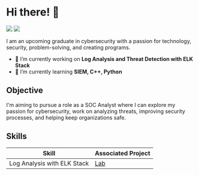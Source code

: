 # Hi there! 👋
<a href="https://www.linkedin.com/in/stevenalmueti"><img src="https://img.shields.io/badge/LinkedIn-0077B5?style=for-the-badge&logo=linkedin&logoColor=white" /></a>
<a href="mailto:scalmueti@gmail.com"><img src="https://img.shields.io/badge/Gmail-D14836?style=for-the-badge&logo=gmail&logoColor=white" /></a>

I am an upcoming graduate in cybersecurity with a passion for technology, security, problem-solving, and creating programs.

- 🔭 I’m currently working on **Log Analysis and Threat Detection with ELK Stack**
- 🌱 I’m currently learning **SIEM, C++, Python**

## Objective

I'm aiming to pursue a role as a SOC Analyst where I can explore my passion for cybersecurity, work on analyzing threats, improving security processes, and helping keep organizations safe.

## Skills

| Skill                             | Associated Project                             |
|-----------------------------------|------------------------------------------------|
| Log Analysis with ELK Stack | <a href="https://github.com/scalmueti/Log-Analysis-with-ELK-Stack">Lab</a> |
